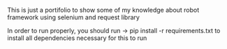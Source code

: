 This is just a portifolio to show some of my knowledge about robot framework using selenium and request library

In order to run properly, you should run -> pip install -r requirements.txt to install all dependencies necessary for this to run
